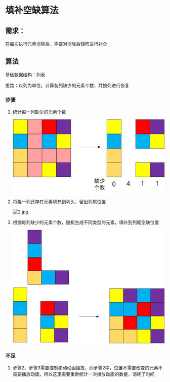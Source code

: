 # 填补空缺算法

## 需求：

在每次执行元素消除后，需要对消除后矩阵进行补全

## 算法

基础数据结构：列表

思路：以列为单位，计算各列缺少的元素个数，并按列进行恢复

### 步骤

1. 统计每一列缺少的元素个数
   
   ![1.jpg](Filling%20Vacancies%20Figs\1.jpg)

2. 将每一列还存在元素填充到列头，留出列尾位置
   
   ![2.jpg](E:\Unity%20Project\TripleTown\Docs\Filling%20Vacancies%20Figs\2.jpg)

3. 根据每列缺少的元素个数，随机生成不同类型的元素，填补到列尾空缺位置
   
   ![3.jpg](Filling%20Vacancies%20Figs\3.jpg)

### 不足

1. 步骤2、步骤3需要控制移动动画播放，而步骤2中，位置不需要改变的元素不需要播放动画，所以这里需要重新统计一次播放动画的数量，消耗了时间
